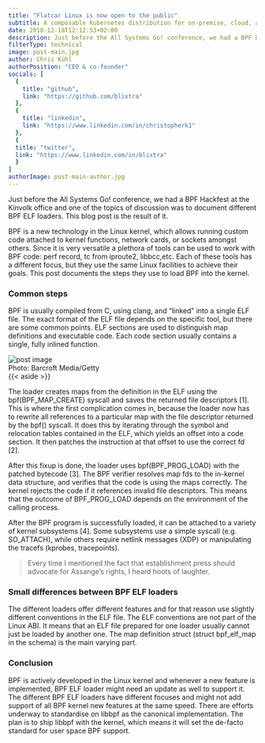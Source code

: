 ```yaml
---
title: "Flatcar Linux is now open to the public"
subtitle: A composable Kubernetes distribution for on-premise, cloud, and hybrid environments.
date: 2018-12-18T12:12:53+02:00
description: Just before the All Systems Go! conference, we had a BPF Hackfest at the Kinvolk office and one of the topics of discussion was to document different BPF ELF loaders. This blog post is the result of it.
filterType: technical
image: post-main.jpg
author: Chris Kühl
authorPosition: "CEO & co-founder"
socials: [
  {
    title: "github",
    link: "https://github.com/blixtra"
  },
  {
    title: "linkedin",
    link: "https://www.linkedin.com/in/christopherk1"
  },
  {
  title: "twitter",
  link: "https://www.linkedin.com/in/blixtra"
  }
]
authorImage: post-main-author.jpg
---
```


Just before the All Systems Go! conference, we had a BPF Hackfest at the Kinvolk office and one of the topics of discussion was to document different BPF ELF loaders. This blog post is the result of it.

BPF is a new technology in the Linux kernel, which allows running custom code attached to kernel functions, network cards, or sockets amongst others. Since it is very versatile a plethora of tools can be used to work with BPF code: perf record, tc from iproute2, libbcc,etc. Each of these tools has a different focus, but they use the same Linux facilities to achieve their goals. This post documents the steps they use to load BPF into the kernel.

### Common steps

BPF is usually compiled from C, using clang, and “linked” into a single ELF file. The exact format of the ELF file depends on the specific tool, but there are some common points. ELF sections are used to distinguish map definitions and executable code. Each code section usually contains a single, fully inlined function.

<div class="post-image">
  <img src="/images/posts/post-image.jpg" alt="post image">
  <div class="post-image__author">Photo: Barcroft Media/Getty</div>
</div>

<div class="other-news-block">
  {{< aside >}}
  <div class="other-news-block__text">
    <p>The loader creates maps from the definition in the ELF using the bpf(BPF_MAP_CREATE) syscall and saves the returned file descriptors [1]. This is where the first complication comes in, because the loader now has to rewrite all references to a particular map with the file descriptor returned by the bpf() syscall. It does this by iterating through the symbol and relocation tables contained in the ELF, which yields an offset into a code section. It then patches the instruction at that offset to use the correct fd [2].</p>
    <p>After this fixup is done, the loader uses bpf(BPF_PROG_LOAD) with the patched bytecode [3]. The BPF verifier resolves map fds to the in-kernel data structure, and verifies that the code is using the maps correctly. The kernel rejects the code if it references invalid file descriptors. This means that the outcome of BPF_PROG_LOAD depends on the environment of the calling process.</p>
    <p>After the BPF program is successfully loaded, it can be attached to a variety of kernel subsystems [4]. Some subsystems use a simple syscall (e.g. SO_ATTACH), while others require netlink messages (XDP) or manipulating the tracefs (kprobes, tracepoints).</p>
  </div>
</div>

> Every time I mentioned the fact that establishment press should advocate for Assange’s rights, I heard hoots of laughter.

### Small differences between BPF ELF loaders

The different loaders offer different features and for that reason use slightly different conventions in the ELF file. The ELF conventions are not part of the Linux ABI. It means that an ELF file prepared for one loader usually cannot just be loaded by another one. The map definition struct (struct bpf_elf_map in the schema) is the main varying part.

### Conclusion

BPF is actively developed in the Linux kernel and whenever a new feature is implemented, BPF ELF loader might need an update as well to support it. The different BPF ELF loaders have different focuses and might not add support of all BPF kernel new features at the same speed. There are efforts underway to standardise on libbpf as the canonical implementation. The plan is to ship libbpf with the kernel, which means it will set the de-facto standard for user space BPF support.

